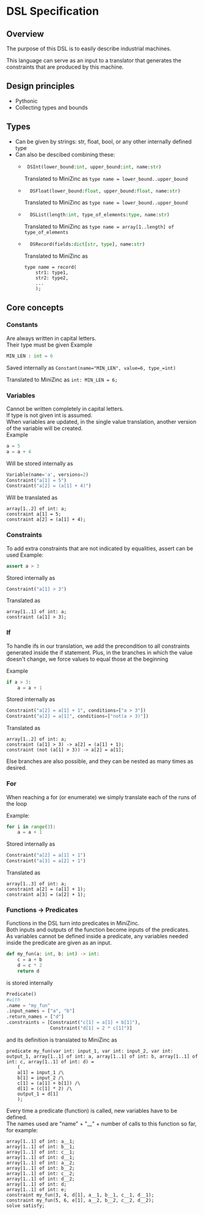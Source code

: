 # DSL Specification

## Overview
The purpose of this DSL is to easily describe industrial machines.

This language can serve as an input to a translator that generates the constraints that are produced by this machine.

## Design principles

- Pythonic
- Collecting types and bounds

## Types
- Can be given by strings: str, float, bool, or any other internally defined type
- Can also be descibed combining these:
    -  ```python
        DSInt(lower_bound:int, upper_bound:int, name:str)
        ```
        Translated to MiniZinc as `type name = lower_bound..upper_bound`
    - ```python
        DSFloat(lower_bound:float, upper_bound:float, name:str)
        ```
        Translated to MiniZinc as `type name = lower_bound..upper_bound`
    - ```python
        DSList(length:int, type_of_elements:type, name:str)
        ```
        Translated to MiniZinc as `type name = array[1..length] of type_of_elements`
    - ```python
        DSRecord(fields:dict[str, type], name:str)
        ```
        Translated to MiniZinc as
        ```minizinc
        type name = record(
            str1: type1,
            str2: type2,
            ...
            );
## Core concepts
### Constants
Are always written in capital letters.  
Their type must be given
Example
```python
MIN_LEN : int = 6
```

Saved internally as `Constant(name="MIN_LEN", value=6, type_=int)`

Translated to MiniZinc as `int: MIN_LEN = 6;`

### Variables
Cannot be written completely in capital letters.  
If type is not given int is assumed.  
When variables are updated, in the single value translation, another version of the variable will be created.  
Example
```python
a = 5
a = a + 4
```
Will be stored internally as
```python
Variable(name='a', versions=2)
Constraint("a[1] = 5")
Constraint("a[2] = (a[1] + 4)")
```

Will be translated as
```minizinc
array[1..2] of int: a;
constraint a[1] = 5;
constraint a[2] = (a[1] + 4);
```

### Constraints
To add extra constraints that are not indicated by equalities, assert can be used
Example:
```python
assert a > 3
```
Stored internally as

```python
Constraint("a[1] > 3")
```
Translated as
```
array[1..1] of int: a;
constraint (a[1] > 3);
```

### If
To handle ifs in our translation, we add the precondition to all constraints generated inside the if statement. Plus, in the branches in which the value doesn't change, we force values to equal those at the beginning

Example
```python
if a > 3:
    a = a + 1
```
Stored internally as

```python
Constraint("a[2] = a[1] + 1", conditions=["a > 3"])
Constraint("a[2] = a[1]", conditions=["not(a > 3)"])
```
Translated as
```
array[1..2] of int: a;
constraint (a[1] > 3) -> a[2] = (a[1] + 1);
constraint (not (a[1] > 3)) -> a[2] = a[1];
```

Else branches are also possible, and they can be nested as many times as desired.

### For
When reaching a for (or enumerate) we simply translate each of the runs of the loop

Example:
```python
for i in range(3):
    a = a + 1
```
Stored internally as

```python
Constraint("a[2] = a[1] + 1")
Constraint("a[3] = a[2] + 1")
```
Translated as
```
array[1..3] of int: a;
constraint a[2] = (a[1] + 1);
constraint a[3] = (a[2] + 1);
```

### Functions -> Predicates
Functions in the DSL turn into predicates in MiniZinc.  
Both inputs and outputs of the function become inputs of the predicates.  
As variables cannot be defined inside a predicate, any variables needed inside the predicate are given as an input.

```python
def my_fun(a: int, b: int) -> int:
    c = a + b
    d = c * 2
    return d
```

is stored internally 
```python
Predicate()
#with
.name = "my_fun"
.input_names = ["a", "b"]
.return_names = ["d"]
.constraints = [Constraint("c[1] = a[1] + b[1]"),
                Constraint("d[1] = 2 * c[1]")]
```
and its definition is translated to MiniZinc as
```minizinc
predicate my_fun(var int: input_1, var int: input_2, var int: output_1, array[1..1] of int: a, array[1..1] of int: b, array[1..1] of int: c, array[1..1] of int: d) =
    (
    a[1] = input_1 /\
    b[1] = input_2 /\
    c[1] = (a[1] + b[1]) /\
    d[1] = (c[1] * 2) /\
    output_1 = d[1]
    );
```

Every time a predicate (function) is called, new variables have to be defined.  
The names used are "name" + "__" + number of calls to this function so far, for example:
```minizinc
array[1..1] of int: a__1;
array[1..1] of int: b__1;
array[1..1] of int: c__1;
array[1..1] of int: d__1;
array[1..1] of int: a__2;
array[1..1] of int: b__2;
array[1..1] of int: c__2;
array[1..1] of int: d__2;
array[1..1] of int: d;
array[1..1] of int: e;
constraint my_fun(3, 4, d[1], a__1, b__1, c__1, d__1);
constraint my_fun(5, 6, e[1], a__2, b__2, c__2, d__2);
solve satisfy;
```
